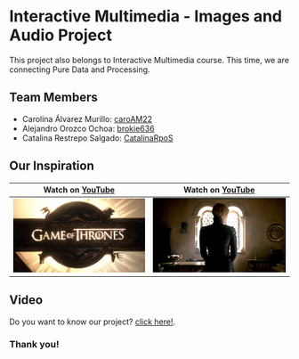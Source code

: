 # Interactive Multimedia - Images and Audio Project

This project also belongs to Interactive Multimedia course. This time, we are connecting Pure Data and Processing. 

## Team Members

- Carolina Álvarez Murillo: [caroAM22](https://github.com/caroAM22)
- Alejandro Orozco Ochoa: [brokie636](https://github.com/brokie636)
- Catalina Restrepo Salgado: [CatalinaRpoS](https://github.com/CatalinaRpoS)

## Our Inspiration

| Watch on [YouTube](https://www.youtube.com/watch?v=TZE9gVF1QbA) | Watch on [YouTube](https://www.youtube.com/watch?v=iDiuc-SPmPI) | 
| -- | -- | 
| ![Inspiration_01](.//images/inspiration_01.png) | ![Inspiration_02](.//images/inspiration_02.png) | 


## Video 

Do you want to know our project? [click here!](https://youtu.be/eFPVBlRsI_4).


### Thank you! 
